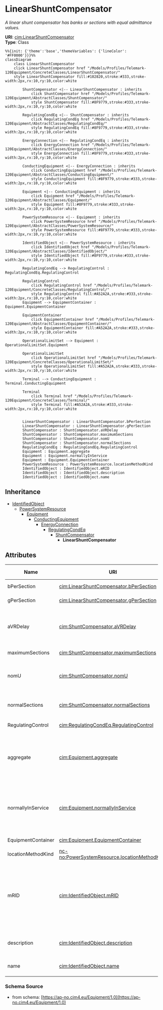 # LinearShuntCompensator

_A linear shunt compensator has banks or sections with equal admittance values._

**URI**: [cim:LinearShuntCompensator](https://cim.ucaiug.io/ns#LinearShuntCompensator)<br />
**Type**: Class

```mermaid
%%{init: {'theme':'base','themeVariables': {'lineColor': '#FF0000'}}}%%
classDiagram
    class LinearShuntCompensator
    click LinearShuntCompensator href "/Models/Profiles/Telemark-120Equipment/ConcreteClasses/LinearShuntCompensator/"
    style LinearShuntCompensator fill:#102820,stroke:#333,stroke-width:2px,rx:10,ry:10,color:white
     
        ShuntCompensator <|-- LinearShuntCompensator : inherits
            click ShuntCompensator href "/Models/Profiles/Telemark-120Equipment/AbstractClasses/ShuntCompensator/"
            style ShuntCompensator fill:#8F9779,stroke:#333,stroke-width:2px,rx:10,ry:10,color:white
     
        RegulatingCondEq <|-- ShuntCompensator : inherits
            click RegulatingCondEq href "/Models/Profiles/Telemark-120Equipment/AbstractClasses/RegulatingCondEq/"
            style RegulatingCondEq fill:#8F9779,stroke:#333,stroke-width:2px,rx:10,ry:10,color:white
     
        EnergyConnection <|-- RegulatingCondEq : inherits
            click EnergyConnection href "/Models/Profiles/Telemark-120Equipment/AbstractClasses/EnergyConnection/"
            style EnergyConnection fill:#8F9779,stroke:#333,stroke-width:2px,rx:10,ry:10,color:white
     
        ConductingEquipment <|-- EnergyConnection : inherits
            click ConductingEquipment href "/Models/Profiles/Telemark-120Equipment/AbstractClasses/ConductingEquipment/"
            style ConductingEquipment fill:#8F9779,stroke:#333,stroke-width:2px,rx:10,ry:10,color:white
     
        Equipment <|-- ConductingEquipment : inherits
            click Equipment href "/Models/Profiles/Telemark-120Equipment/AbstractClasses/Equipment/"
            style Equipment fill:#8F9779,stroke:#333,stroke-width:2px,rx:10,ry:10,color:white
     
        PowerSystemResource <|-- Equipment : inherits
            click PowerSystemResource href "/Models/Profiles/Telemark-120Equipment/AbstractClasses/PowerSystemResource/"
            style PowerSystemResource fill:#8F9779,stroke:#333,stroke-width:2px,rx:10,ry:10,color:white
     
        IdentifiedObject <|-- PowerSystemResource : inherits
            click IdentifiedObject href "/Models/Profiles/Telemark-120Equipment/AbstractClasses/IdentifiedObject/"
            style IdentifiedObject fill:#8F9779,stroke:#333,stroke-width:2px,rx:10,ry:10,color:white

        RegulatingCondEq --> RegulatingControl : RegulatingCondEq.RegulatingControl

        RegulatingControl
            click RegulatingControl href "/Models/Profiles/Telemark-120Equipment/ConcreteClasses/RegulatingControl/"
            style RegulatingControl fill:#A52A2A,stroke:#333,stroke-width:2px,rx:10,ry:10,color:white
        Equipment --> EquipmentContainer : Equipment.EquipmentContainer

        EquipmentContainer
            click EquipmentContainer href "/Models/Profiles/Telemark-120Equipment/AbstractClasses/EquipmentContainer/"
            style EquipmentContainer fill:#A52A2A,stroke:#333,stroke-width:2px,rx:10,ry:10,color:white

        OperationalLimitSet --> Equipment : OperationalLimitSet.Equipment

        OperationalLimitSet
            click OperationalLimitSet href "/Models/Profiles/Telemark-120Equipment/ConcreteClasses/OperationalLimitSet/"
            style OperationalLimitSet fill:#A52A2A,stroke:#333,stroke-width:2px,rx:10,ry:10,color:white

        Terminal --> ConductingEquipment : Terminal.ConductingEquipment

        Terminal
            click Terminal href "/Models/Profiles/Telemark-120Equipment/ConcreteClasses/Terminal/"
            style Terminal fill:#A52A2A,stroke:#333,stroke-width:2px,rx:10,ry:10,color:white


        LinearShuntCompensator : LinearShuntCompensator.bPerSection
        LinearShuntCompensator : LinearShuntCompensator.gPerSection
        ShuntCompensator : ShuntCompensator.aVRDelay
        ShuntCompensator : ShuntCompensator.maximumSections
        ShuntCompensator : ShuntCompensator.nomU
        ShuntCompensator : ShuntCompensator.normalSections
        RegulatingCondEq : RegulatingCondEq.RegulatingControl
        Equipment : Equipment.aggregate
        Equipment : Equipment.normallyInService
        Equipment : Equipment.EquipmentContainer
        PowerSystemResource : PowerSystemResource.locationMethodKind
        IdentifiedObject : IdentifiedObject.mRID
        IdentifiedObject : IdentifiedObject.description
        IdentifiedObject : IdentifiedObject.name
```

## Inheritance
* [IdentifiedObject](/Models/Profiles/Telemark-120Equipment/AbstractClasses/IdentifiedObject/)
    * [PowerSystemResource](/Models/Profiles/Telemark-120Equipment/AbstractClasses/PowerSystemResource/)
        * [Equipment](/Models/Profiles/Telemark-120Equipment/AbstractClasses/Equipment/)
            * [ConductingEquipment](/Models/Profiles/Telemark-120Equipment/AbstractClasses/ConductingEquipment/)
                * [EnergyConnection](/Models/Profiles/Telemark-120Equipment/AbstractClasses/EnergyConnection/)
                    * [RegulatingCondEq](/Models/Profiles/Telemark-120Equipment/AbstractClasses/RegulatingCondEq/)
                        * [ShuntCompensator](/Models/Profiles/Telemark-120Equipment/AbstractClasses/ShuntCompensator/)
                            * **LinearShuntCompensator**

## Attributes
| Name | URI | Cardinality and Range | Description | Inheritance |
| ---  | --- | --- | --- | --- |
| bPerSection | [cim:LinearShuntCompensator.bPerSection](https://cim.ucaiug.io/ns#LinearShuntCompensator.bPerSection) | 0..1 Susceptance | Positive sequence shunt (charging) susceptance per section. | direct |
| gPerSection | [cim:LinearShuntCompensator.gPerSection](https://cim.ucaiug.io/ns#LinearShuntCompensator.gPerSection) | 0..1 Conductance | Positive sequence shunt (charging) conductance per section. | direct |
| aVRDelay | [cim:ShuntCompensator.aVRDelay](https://cim.ucaiug.io/ns#ShuntCompensator.aVRDelay) | 0..1 Seconds | An automatic voltage regulation delay (AVRDelay) which is the time delay from a change in voltage to when the capacitor is allowed to change state. This filters out temporary changes in voltage. | ShuntCompensator |
| maximumSections | [cim:ShuntCompensator.maximumSections](https://cim.ucaiug.io/ns#ShuntCompensator.maximumSections) | 0..1 integer | The maximum number of sections that may be switched in. | ShuntCompensator |
| nomU | [cim:ShuntCompensator.nomU](https://cim.ucaiug.io/ns#ShuntCompensator.nomU) | 0..1 Voltage | The voltage at which the nominal reactive power may be calculated. This should normally be within 10% of the voltage at which the capacitor is connected to the network. | ShuntCompensator |
| normalSections | [cim:ShuntCompensator.normalSections](https://cim.ucaiug.io/ns#ShuntCompensator.normalSections) | 1..1 integer | The normal number of sections switched in. The value shall be between zero and ShuntCompensator.maximumSections. | ShuntCompensator |
| RegulatingControl | [cim:RegulatingCondEq.RegulatingControl](https://cim.ucaiug.io/ns#RegulatingCondEq.RegulatingControl) | 0..1 RegulatingControl | The regulating control scheme in which this equipment participates. | RegulatingCondEq |
| aggregate | [cim:Equipment.aggregate](https://cim.ucaiug.io/ns#Equipment.aggregate) | 0..1 boolean | The aggregate attribute is used to indicate that the object is an aggregate of other objects. The aggregate attribute is used to indicate that the object is an aggregate of other objects. The aggregate attribute is used to indicate that the object is an aggregate of other objects. | Equipment |
| normallyInService | [cim:Equipment.normallyInService](https://cim.ucaiug.io/ns#Equipment.normallyInService) | 0..1 boolean | The normallyInService attribute is used to indicate that the object is normally in service. The normallyInService attribute is used to indicate that the object is normally in service. The normallyInService attribute is used to indicate that the object is normally in service. | Equipment |
| EquipmentContainer | [cim:Equipment.EquipmentContainer](https://cim.ucaiug.io/ns#Equipment.EquipmentContainer) | 0..1 EquipmentContainer | Container of this equipment. | Equipment |
| locationMethodKind | [nc-no:PowerSystemResource.locationMethodKind](http://cim4.eu/ns/nc-no#PowerSystemResource.locationMethodKind) | 0..1 LocationMethodKind | Possible methods to derive geographical location. | PowerSystemResource |
| mRID | [cim:IdentifiedObject.mRID](https://cim.ucaiug.io/ns#IdentifiedObject.mRID) | 0..1 string | Master resource identifier issued by a model authority. The mRID is unique within an exchange context. Global uniqueness is easily achieved by using a UUID, as specified in RFC 4122, for the mRID. The use of UUID is strongly recommended.For CIMXML data files in RDF syntax conforming to IEC 61970-552, the mRID is mapped to rdf:ID or rdf:about attributes that identify CIM object elements. | IdentifiedObject |
| description | [cim:IdentifiedObject.description](https://cim.ucaiug.io/ns#IdentifiedObject.description) | 0..1 string | The description is a free human readable text describing or naming the object. It may be non unique and may not correlate to a naming hierarchy. | IdentifiedObject |
| name | [cim:IdentifiedObject.name](https://cim.ucaiug.io/ns#IdentifiedObject.name) | 0..1 string | The name is any free human readable and possibly non unique text naming the object. | IdentifiedObject |

### Schema Source
* from schema: [https://ap-no.cim4.eu/Equipment/1.0](https://ap-no.cim4.eu/Equipment/1.0)
